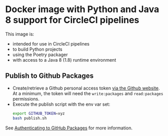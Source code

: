 # Docker image with Python and Java 8 support for CircleCI pipelines

This image is:

- intended for use in CircleCI pipelines
- to build Python projects
- using the Poetry packager
- with access to a Java 8 (1.8) runtime environment

## Publish to Github Packages

- Create/retrieve a Github personal access token
  [via the Github website](https://help.github.com/en/github/authenticating-to-github/creating-a-personal-access-token-for-the-command-line#creating-a-token). At a minimum,
  the token will need the `write:packages` and `read:packages` permissions.
- Execute the publish script with the env var set:
  ```bash
  export GITHUB_TOKEN=xyz
  bash publish.sh
  ```

See [Authenticating to GitHub Packages](https://help.github.com/en/github/managing-packages-with-github-packages/configuring-docker-for-use-with-github-packages#authenticating-to-github-packages)
for more information.
